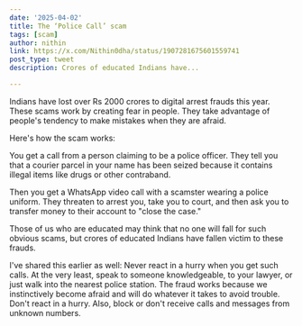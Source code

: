 ```yaml
---
date: '2025-04-02'
title: The ‘Police Call’ scam
tags: [scam]
author: nithin
link: https://x.com/Nithin0dha/status/1907281675601559741
post_type: tweet
description: Crores of educated Indians have...

---
```


Indians have lost over Rs 2000 crores to digital arrest frauds this year. These scams work by creating fear in people. They take advantage of people's tendency to make mistakes when they are afraid.

Here's how the scam works:

You get a call from a person claiming to be a police officer. They tell you that a courier parcel in your name has been seized because it contains illegal items like drugs or other contraband.

Then you get a WhatsApp video call with a scamster wearing a police uniform. They threaten to arrest you, take you to court, and then ask you to transfer money to their account to "close the case."

Those of us who are educated may think that no one will fall for such obvious scams, but crores of educated Indians have fallen victim to these frauds.

I've shared this earlier as well: Never react in a hurry when you get such calls. At the very least, speak to someone knowledgeable, to your lawyer, or just walk into the nearest police station. The fraud works because we instinctively become afraid and will do whatever it takes to avoid trouble. Don't react in a hurry. Also, block or don't receive calls and messages from unknown numbers.
